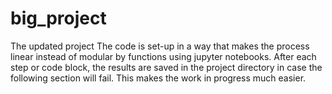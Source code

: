 # big_project
The updated project
The code is set-up in a way that makes the process linear instead of
modular by functions using jupyter notebooks. After each step or code block, the results are
saved in the project directory in case the following section will fail.
This makes the work in progress much easier.
